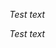 [tags]: <> (sql, mysql, column description)
*Test text*

[tags-end]: <>

[tags]: <> (test)
*Test text*

[tags-end]: <>




